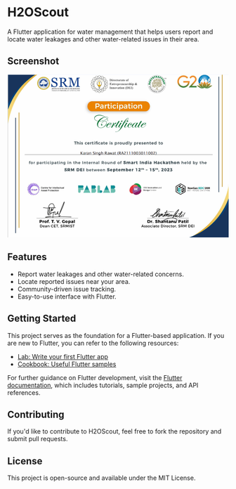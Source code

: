 # H2OScout

A Flutter application for water management that helps users report and locate water leakages and other water-related issues in their area.
## Screenshot
![H2OScout Screenshot](https://github.com/kk8873/Smart-India-Hackathon-Project/blob/7982b20e4c3fec7fc50a338fcf931fdcb24d6df9/Screenshot%202025-01-25%20020644.png)

## Features
- Report water leakages and other water-related concerns.
- Locate reported issues near your area.
- Community-driven issue tracking.
- Easy-to-use interface with Flutter.

## Getting Started

This project serves as the foundation for a Flutter-based application. If you are new to Flutter, you can refer to the following resources:

- [Lab: Write your first Flutter app](https://docs.flutter.dev/get-started/codelab)
- [Cookbook: Useful Flutter samples](https://docs.flutter.dev/cookbook)

For further guidance on Flutter development, visit the [Flutter documentation](https://docs.flutter.dev/), which includes tutorials, sample projects, and API references.


## Contributing
If you'd like to contribute to H2OScout, feel free to fork the repository and submit pull requests.

## License
This project is open-source and available under the MIT License.


